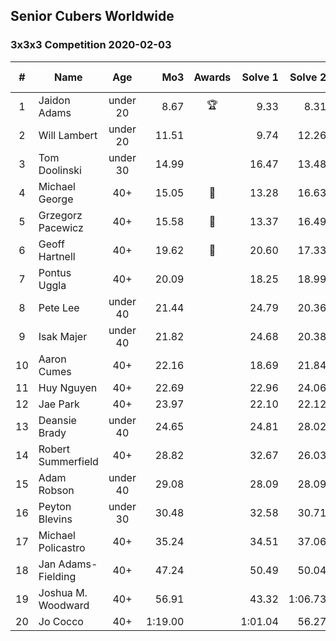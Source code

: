 ## Senior Cubers Worldwide
### 3x3x3 Competition 2020-02-03

| # | Name | Age | Mo3 | Awards |Solve 1 |Solve 2 |Solve 3 |Video link |
| :--: | -- | :--: | --: | :--: | --: | --: | --: | :-- |
| 1 | Jaidon Adams | under 20 |8.67 |🏆 |9.33 |8.31 |8.36 |[Link](https://www.facebook.com/jaidon.adams.1/videos/2562434104083122/) |
| 2 | Will Lambert | under 20 |11.51 | |9.74 |12.26 |12.52 |[Link](https://www.facebook.com/Willislwynlambert/videos/10221470476215884/) |
| 3 | Tom Doolinski | under 30 |14.99 | |16.47 |13.48 |15.03 |[Link](https://www.facebook.com/tom.dooley.35175/videos/1479385075550710/) |
| 4 | Michael George | 40+ |15.05 |🥇 |13.28 |16.63 |15.24 |[Link](https://www.facebook.com/michael.george.545/videos/10212902094667466/) |
| 5 | Grzegorz Pacewicz | 40+ |15.58 |🥈 |13.37 |16.49 |16.88 |[Link](https://www.facebook.com/grzegorz.pacewicz/videos/2843577535688602/) |
| 6 | Geoff Hartnell | 40+ |19.62 |🥉 |20.60 |17.33 |20.95 |[Link](https://www.facebook.com/geoff.hartnell.9/videos/10158249932051694/) |
| 7 | Pontus Uggla | 40+ |20.09 | |18.25 |18.99 |23.04 |[Link](https://www.facebook.com/pontusuggla/videos/10156642116836576/) |
| 8 | Pete Lee | under 40 |21.44 | |24.79 |20.36 |19.18 |[Link](https://www.facebook.com/pete.lee.9003/videos/2491606100949864/) |
| 9 | Isak Majer | under 40 |21.82 | |24.68 |20.38 |20.40 |[Link](https://www.facebook.com/isak.majer/videos/3126688177556268/) |
| 10 | Aaron Cumes | 40+ |22.16 | |18.69 |21.84 |25.96 |[Link](https://www.facebook.com/roncumez/videos/10157973003656399/) |
| 11 | Huy Nguyen | 40+ |22.69 | |22.96 |24.06 |21.07 |[Link](https://www.facebook.com/100000926461779/videos/3674895662551280/) |
| 12 | Jae Park | 40+ |23.97 | |22.10 |22.12 |27.69 |[Link](https://www.facebook.com/100017395687396/videos/558635781392940/) |
| 13 | Deansie Brady | under 40 |24.65 | |24.81 |28.02 |21.11 |[Link](https://www.facebook.com/Magnacube.askme/videos/1047021635647834/) |
| 14 | Robert Summerfield | 40+ |28.82 | |32.67 |26.03 |27.77 |[Link](https://www.facebook.com/rob.summerfield.33/videos/10157683378806071/) |
| 15 | Adam Robson | under 40 |29.08 | |28.09 |28.09 |31.06 |[Link](https://www.facebook.com/100005428097972/videos/1273943639463227/) |
| 16 | Peyton Blevins | under 30 |30.48 | |32.58 |30.71 |28.16 |[Link](https://www.facebook.com/TheNewProcess/videos/3093917170665620/) |
| 17 | Michael Policastro | 40+ |35.24 | |34.51 |37.06 |34.15 |[Link](https://www.facebook.com/100008831955388/videos/2261201300850913/) |
| 18 | Jan Adams-Fielding | 40+ |47.24 | |50.49 |50.04 |41.19 |[Link](https://www.facebook.com/jan.adamsfielding/videos/10156726807016889/) |
| 19 | Joshua M. Woodward | 40+ |56.91 | |43.32 |1:06.73 |1:00.69 |[Link](https://www.facebook.com/joshua.m.woodward.9/videos/10157583486955342/) |
| 20 | Jo Cocco | 40+ |1:19.00 | |1:01.04 |56.27 |2:01.11 |[Link](https://www.facebook.com/JoCocco/videos/10156789235712109/) |
